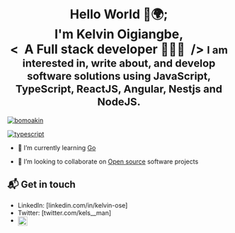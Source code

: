 

<!--
**kelwaffi/kelwaffi** is a ✨ _special_ ✨ repository because its `README.md` (this file) appears on your GitHub profile.

Here are some ideas to get you started:

- 🔭 I’m currently working on ...

- 👯 I’m looking to collaborate on ...
- 🤔 I’m looking for help with ...
- 💬 Ask me about ...
- 📫 How to reach me: ...
- 😄 Pronouns: ...
- ⚡ Fun fact: ...
-->


<h1 align="center"> 
    Hello World 👋🌍; </br>I'm Kelvin Oigiangbe,<br/>&lt;&nbsp; A Full stack developer 👨🏽‍💻 &nbsp;/&gt;
    <small color="lightBlue">  I am interested in, write about, and develop software solutions
using JavaScript, TypeScript, ReactJS, Angular, Nestjs and NodeJS.</small>
</h1>
<p align="left"> <a href="https://twitter.com/kels__man" target="blank"><img src="https://img.shields.io/twitter/follow/kels__man?logo=twitter&style=for-the-badge" alt="bomoakin" /></a> </p>

[![typescript](https://img.shields.io/badge/TypeScript-Fan-FAC151.svg?logo=typescript&logoWidth=20)](https://github.com/kelwaffi)


- 🌱 I’m currently learning [Go](https://go.dev/doc/) 

- 👯 I’m looking to collaborate on [Open source](https://en.wikipedia.org/wiki/Open_source) software projects



## 📬 Get in touch
<!-- 
- Web: [natterstefan.me][1] -->
- LinkedIn: [linkedin.com/in/kelvin-ose]
- Twitter: [twitter.com/kels__man]
- <a href="https://wa.me/2347033445286">
  <img align="left" alt="My contact" width="21px" src="https://image.flaticon.com/icons/png/512/124/124034.png" />
</a>







